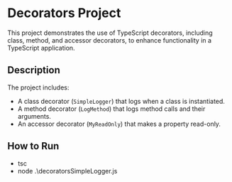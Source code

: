 # Decorators Project

This project demonstrates the use of TypeScript decorators, including class, method, and accessor decorators, to enhance functionality in a TypeScript application.

## Description

The project includes:
- A class decorator (`SimpleLogger`) that logs when a class is instantiated.
- A method decorator (`LogMethod`) that logs method calls and their arguments.
- An accessor decorator (`MyReadOnly`) that makes a property read-only.

## How to Run
- tsc
- node .\decoratorsSimpleLogger.js

